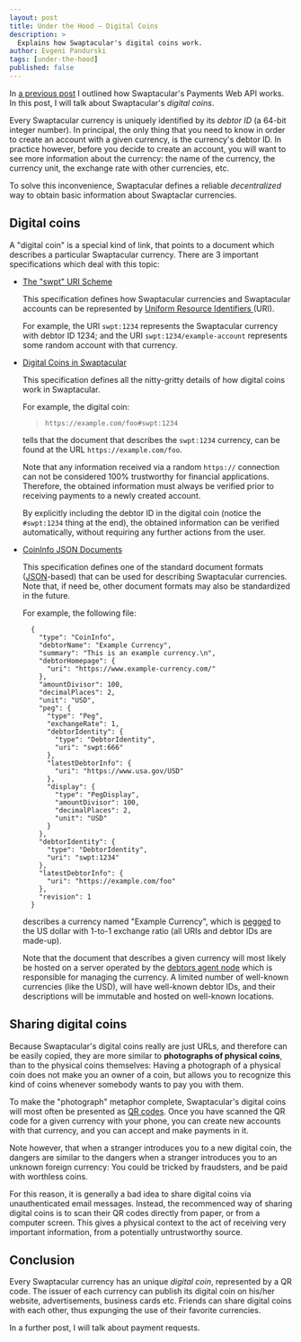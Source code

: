 ```yaml
---
layout: post
title: Under the Hood — Digital Coins
description: >
  Explains how Swaptacular's digital coins work.
author: Evgeni Pandurski
tags: [under-the-hood]
published: false
---
```


In [a previous post](/2023/09/02/under-the-hood-payments-web-api/) I
outlined how Swaptacular's Payments Web API works. In this post, I will talk
about Swaptacular's *digital coins*.

Every Swaptacular currency is uniquely identified by its *debtor ID* (a
64-bit integer number). In principal, the only thing that you need to know
in order to create an account with a given currency, is the currency's
debtor ID. In practice however, before you decide to create an account, you
will want to see more information about the currency: the name of the
currency, the currency unit, the exchange rate with other currencies, etc.

<!--more-->

To solve this inconvenience, Swaptacular defines a reliable *decentralized*
way to obtain basic information about Swaptaclar currencies.

## Digital coins

A "digital coin" is a special kind of link, that points to a document which
describes a particular Swaptacular currency. There are 3 important
specifications which deal with this topic:

- [The "swpt" URI Scheme](/public/docs/swpt-uri-scheme.pdf)

  This specification defines how Swaptacular currencies and Swaptacular
  accounts can be represented by [Uniform Resource Identifiers
  ](https://en.wikipedia.org/wiki/Uniform_Resource_Identifier) (URI).
  
  For example, the URI `swpt:1234` represents the Swaptacular currency with
  debtor ID 1234; and the URI `swpt:1234/example-account` represents some
  random account with that currency.

- [Digital Coins in Swaptacular](/public/docs/digital-coin-urls.pdf)

  This specification defines all the nitty-gritty details of how digital
  coins work in Swaptacular.

  For example, the digital coin:

  > `https://example.com/foo#swpt:1234`

  tells that the document that describes the `swpt:1234` currency, can be
  found at the URL `https://example.com/foo`.

  Note that any information received via a random `https://` connection can
  not be considered 100% trustworthy for financial applications. Therefore,
  the obtained information must always be verified prior to receiving
  payments to a newly created account.

  By explicitly including the debtor ID in the digital coin (notice the
  `#swpt:1234` thing at the end), the obtained information can be verified
  automatically, without requiring any further actions from the user.

- [CoinInfo JSON Documents](/public/docs/coin-info-documents.pdf)

  This specification defines one of the standard document formats
  ([JSON](https://en.wikipedia.org/wiki/JSON)-based) that can be used for
  describing Swaptacular currencies. Note that, if need be, other document
  formats may also be standardized in the future.

  For example, the following file:
  
        {
          "type": "CoinInfo",
          "debtorName": "Example Currency",
          "summary": "This is an example currency.\n",
          "debtorHomepage": {
            "uri": "https://www.example-currency.com/"
          },
          "amountDivisor": 100,
          "decimalPlaces": 2,
          "unit": "USD",
          "peg": {
            "type": "Peg",
            "exchangeRate": 1,
            "debtorIdentity": {
              "type": "DebtorIdentity",
              "uri": "swpt:666"
            },
            "latestDebtorInfo": {
              "uri": "https://www.usa.gov/USD"
            },
            "display": {
              "type": "PegDisplay",
              "amountDivisor": 100,
              "decimalPlaces": 2,
              "unit": "USD"
            }
          },
          "debtorIdentity": {
            "type": "DebtorIdentity",
            "uri": "swpt:1234"
          },
          "latestDebtorInfo": {
            "uri": "https://example.com/foo"
          },
          "revision": 1
        }

  describes a currency named "Example Currency", which is
  [pegged](/2022/07/03/what-is-a-currency-peg/) to the US dollar with 1-to-1
  exchange ratio (all URIs and debtor IDs are made-up).

  Note that the document that describes a given currency will most likely be
  hosted on a server operated by the [debtors agent node](/overview/) which
  is responsible for managing the currency. A limited number of well-known
  currencies (like the USD), will have well-known debtor IDs, and their
  descriptions will be immutable and hosted on well-known locations.

## Sharing digital coins

Because Swaptacular's digital coins really are just URLs, and therefore can
be easily copied, they are more similar to **photographs of physical
coins**, than to the physical coins themselves: Having a photograph of a
physical coin does not make you an owner of a coin, but allows you to
recognize this kind of coins whenever somebody wants to pay you with them.

To make the "photograph" metaphor complete, Swaptacular's digital coins will
most often be presented as [QR
codes](https://en.wikipedia.org/wiki/QR_code). Once you have scanned the QR
code for a given currency with your phone, you can create new accounts with
that currency, and you can accept and make payments in it.

Note however, that when a stranger introduces you to a new digital coin, the
dangers are similar to the dangers when a stranger introduces you to an
unknown foreign currency: You could be tricked by fraudsters, and be paid
with worthless coins.

For this reason, it is generally a bad idea to share digital coins via
unauthenticated email messages. Instead, the recommenced way of sharing
digital coins is to scan their QR codes directly from paper, or from a
computer screen. This gives a physical context to the act of receiving very
important information, from a potentially untrustworthy source.

## Conclusion

Every Swaptacular currency has an unique *digital coin*, represented by a QR
code. The issuer of each currency can publish its digital coin on his/her
website, advertisements, business cards etc. Friends can share digital coins
with each other, thus expunging the use of their favorite currencies.

In a further post, I will talk about payment requests.
